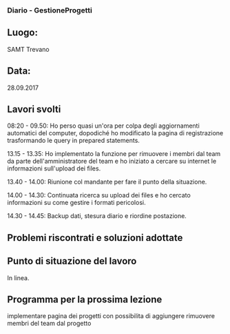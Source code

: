 ### Diario - GestioneProgetti
## Luogo:
SAMT Trevano

## Data: 
28.09.2017

## Lavori svolti			
08:20 - 09.50:  Ho perso quasi un'ora per colpa degli aggiornamenti automatici del computer, dopodiché ho modificato la pagina di registrazione trasformando le query in prepared statements.

13.15 - 13.35:  Ho implementato la funzione per rimuovere i membri dal team da parte dell'amministratore del team e ho iniziato a cercare su internet le informazioni sull'upload dei files.

13.40 - 14.00:  Riunione col mandante per fare il punto della situazione. 

14.00 - 14.30:  Continuata ricerca su upload dei files e ho cercato informazioni su come gestire i formati pericolosi.

14.30 - 14.45:  Backup dati, stesura diario e riordine postazione.

## Problemi riscontrati e soluzioni adottate


## Punto di situazione del lavoro
In linea.

## Programma per la prossima lezione
implementare pagina dei progetti con possibilita di aggiungere rimuovere membri del team dal progetto 